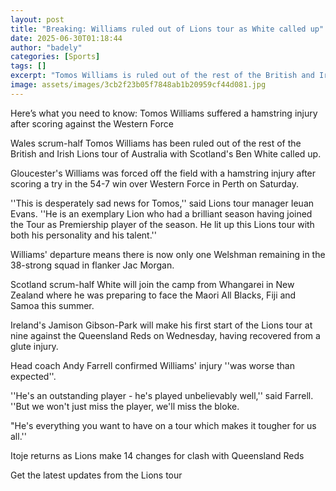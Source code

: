 ```yaml
---
layout: post
title: "Breaking: Williams ruled out of Lions tour as White called up"
date: 2025-06-30T01:18:44
author: "badely"
categories: [Sports]
tags: []
excerpt: "Tomos Williams is ruled out of the rest of the British and Irish Lions tour of Australia with a hamstring injury."
image: assets/images/3cb2f23b05f7848ab1b20959cf44d081.jpg
---
```


Here’s what you need to know: Tomos Williams suffered a hamstring injury after scoring against the Western Force

Wales scrum-half Tomos Williams has been ruled out of the rest of the British and Irish Lions tour of Australia with Scotland's Ben White called up.

Gloucester's Williams was forced off the field with a hamstring injury after scoring a try in the 54-7 win over Western Force in Perth on Saturday.

''This is desperately sad news for Tomos,'' said Lions tour manager Ieuan Evans. ''He is an exemplary Lion who had a brilliant season having joined the Tour as Premiership player of the season. He lit up this Lions tour with both his personality and his talent.''

Williams' departure means there is now only one Welshman remaining in the 38-strong squad in flanker Jac Morgan.

Scotland scrum-half White will join the camp from Whangarei in New Zealand where he was preparing to face the Maori All Blacks, Fiji and Samoa this summer. 

Ireland's Jamison Gibson-Park will make his first start of the Lions tour at nine against the Queensland Reds on Wednesday, having recovered from a glute injury. 

Head coach Andy Farrell confirmed Williams' injury ''was worse than expected''.

''He's an outstanding player - he's played unbelievably well,'' said Farrell. ''But we won't just miss the player, we'll miss the bloke. 

"He's everything you want to have on a tour which makes it tougher for us all.''

Itoje returns as Lions make 14 changes for clash with Queensland Reds 

Get the latest updates from the Lions tour

